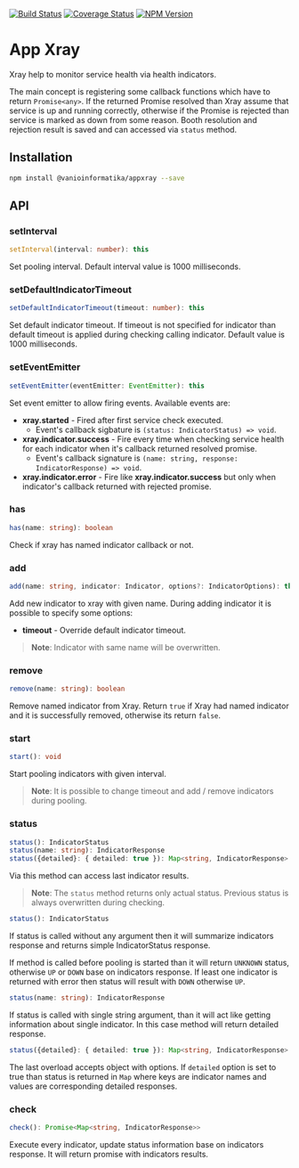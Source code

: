 [![Build Status](https://travis-ci.org/vanioinformatika/node-appxray.svg?branch=master)](https://travis-ci.org/vanioinformatika/node-appxray)
[![Coverage Status](https://coveralls.io/repos/github/vanioinformatika/node-appxray/badge.svg)](https://coveralls.io/github/vanioinformatika/node-appxray)
[![NPM Version](https://img.shields.io/npm/v/@vanioinformatika/appxray.svg)](https://www.npmjs.com/package/@vanioinformatika/appxray)

# App Xray

Xray help to monitor service health via health indicators.

The main concept is registering some callback functions which have to return `Promise<any>`. If the returned Promise
resolved than Xray assume that service is up and running correctly, otherwise if the Promise is rejected than service
is marked as down from some reason. Booth resolution and rejection result is saved and can accessed via `status` method.

## Installation

```bash
npm install @vanioinformatika/appxray --save
```

## API

### setInterval

```typescript
setInterval(interval: number): this
```

Set pooling interval. Default interval value is 1000 milliseconds.

### setDefaultIndicatorTimeout

```typescript
setDefaultIndicatorTimeout(timeout: number): this
```

Set default indicator timeout. If timeout is not specified for indicator than default timeout is applied during checking
calling indicator. Default value is 1000 milliseconds.

### setEventEmitter

```typescript
setEventEmitter(eventEmitter: EventEmitter): this
```

Set event emitter to allow firing events. Available events are:

- **xray.started** - Fired after first service check executed.
  - Event's callback sigbature is `(status: IndicatorStatus) => void`.
- **xray.indicator.success** - Fire every time when checking service health for each indicator when it's callback 
  returned resolved promise.
  - Event's callback signature is `(name: string, response: IndicatorResponse) => void`.
- **xray.indicator.error** - Fire like **xray.indicator.success** but only when indicator's callback returned with
  rejected promise.

### has

```typescript
has(name: string): boolean
```

Check if xray has named indicator callback or not.

### add

```typescript
add(name: string, indicator: Indicator, options?: IndicatorOptions): this
```

Add new indicator to xray with given name. During adding indicator it is possible to specify some options:

- **timeout** - Override default indicator timeout. 

> **Note**: Indicator with same name will be overwritten. 

### remove

```typescript
remove(name: string): boolean
```

Remove named indicator from Xray. Return `true` if Xray had named indicator and it is successfully removed, otherwise
its return `false`.

### start

```typescript
start(): void
```

Start pooling indicators with given interval.

> **Note**: It is possible to change timeout and add / remove indicators during pooling.

### status

```typescript
status(): IndicatorStatus
status(name: string): IndicatorResponse
status({detailed}: { detailed: true }): Map<string, IndicatorResponse>
```

Via this method can access last indicator results.

> **Note**: The `status` method returns only actual status. Previous status is always overwritten during checking.

```typescript
status(): IndicatorStatus
```

If status is called without any argument then it will summarize indicators response and returns simple IndicatorStatus
response.

If method is called before pooling is started than it will return `UNKNOWN` status, otherwise `UP` or `DOWN` base on
indicators response. If least one indicator is returned with error then status will result with `DOWN` otherwise `UP`.

```typescript
status(name: string): IndicatorResponse
```

If status is called with single string argument, than it will act like getting information about single indicator. In
this case method will return detailed response.

```typescript
status({detailed}: { detailed: true }): Map<string, IndicatorResponse>
```

The last overload accepts object with options. If `detailed` option is set to true than status is returned in `Map`
where keys are indicator names and values are corresponding detailed responses.

### check

```typescript
check(): Promise<Map<string, IndicatorResponse>>
```

Execute every indicator, update status information base on indicators response. It will return promise with indicators
results.
